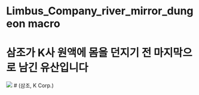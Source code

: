 # Limbus_Company_river_mirror_dungeon macro
# 삼조가 K사 원액에 몸을 던지기 전 마지막으로 남긴 유산입니다
<img src="[./samzo.png](https://i.namu.wiki/i/JCvZzd39tqbzV9qgk2_acD9DsFTe1E4jd1P9qSrzUxX9XFUTOa6Ao19fv6Wp9ic_Cxvh7kRIc4976X2AWQzd2i2YqHroUqYtFtAeOlj1uCSx5vNVYIShPoQsn0wDHoRHAAFozhgwL0k_G0TbXyBLkw.webp)https://i.namu.wiki/i/JCvZzd39tqbzV9qgk2_acD9DsFTe1E4jd1P9qSrzUxX9XFUTOa6Ao19fv6Wp9ic_Cxvh7kRIc4976X2AWQzd2i2YqHroUqYtFtAeOlj1uCSx5vNVYIShPoQsn0wDHoRHAAFozhgwL0k_G0TbXyBLkw.webp">
# (삼조, K Corp.)
